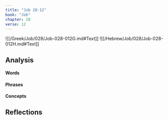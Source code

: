 ```yaml
---
title: "Job 28:12"
book: "Job"
chapter: 28
verse: 12
---
```

![[/Greek/Job/028/Job-028-012G.md#Text]]
![[/Hebrew/Job/028/Job-028-012H.md#Text]]

## Analysis

#### Words

#### Phrases

#### Concepts

## Reflections
